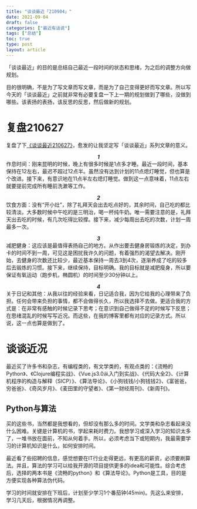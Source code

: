 ```yaml
---
title: "谈谈最近「210904」"
date: 2021-09-04
draft: false
categories: ["最近有话说"]
tags: ["总结"]
toc: true
type: post
layout: article
---
```


「谈谈最近」的目的是总结自己最近一段时间的状态和思绪，为之后的调整方向做规划。

目的很明确，不是为了写文章而写文章，而是为了自己变得更好而写文章。所以写今天的「谈谈最近」之前就非常有必要复盘一下上一期的规划做到了哪些，没做到哪些。该表扬的表扬，该反思的反思，然后做新的规划。

# 复盘210627

复盘了下[《谈谈最近210627》](/talk/talk-recently-210627/)，愈发的让我坚定写「谈谈最近」系列文章的意义。

***<center>1</center>***
作息时间：刚来昆明的时候，晚上有很多时候是1点多才睡。最近一段时间，基本保持在12左右，最迟不超过12点半。虽然没有达到计划的11点熄灯睡觉，但也算是个改进。接下来，有意识地在11点半左右熄灯睡觉。做到这一点意味着，11点左右就要提前完成所有睡前洗漱等工作。

***<center>2</center>***
饮食方面：没有“开小灶”，除了礼拜天会出去吃点好的，其余时间，自己吃的都比较清淡。大多数时候中午吃的是三明治，喝一杯纯牛奶。唯一需要注意的是，礼拜天出去吃的时候，有几次吃得比较撑。接下来，减少每周出去吃的次数，计划一周最多一次。

***<center>3</center>***
减肥健身：这应该是最值得表扬自己的地方。从作出要去健身房锻炼的决定，到办卡的时间不到一周，可见这是困扰我许久的问题，有着强烈的渴望去解决。刚开始，去健身的次数还比较少，最近基本保持一周去3到4次，逐渐养成了吃的较多后去锻炼的习惯。接下来，继续保持，目标明确。我的目标就是减肥瘦身，所以要保证有氧运动（跑步机，椭圆机）的时间至少30分钟以上。

***<center>4</center>***
关于日记和其他：从我以往的经验来看，日记适合我，因为它给我的心理带来了负担。任何会带来负担的事情，都不会做得长久，所以我选择不去做。更适合我的方式是：在非常有感触的时候记录下思考；在意识到自己做得不足的时候写下反思；在思绪混乱的时候写写近况。而这些，在我的博客里都有对应的记录方式。所以说，这一点也算是做到了。

# 谈谈近况

最近买了许多书和杂志，有编程类的，有文学类的，有观点类的：《流畅的Python》、《Clojure编程实战》、《Vue.js3.0从入门到实战》、《代码大全2》、《计算机程序的构造与解释（SICP）》、《算法导论》、《小狗钱钱/小狗钱钱2》、《富爸爸，穷爸爸》、《奇风岁月》、《麦田里的守望者》、《第一财经周刊》、《新周刊》。

## Python与算法
买的这些书，当然都是我想看的，但却没有那么多的时间。文学类和杂志看起来没什么困难。关键是计算机的书，学起来耗时费力。我想学习或深入学习的知识太多了，一堆书放在面前，不知从何着手。所以，必须考虑当下或短期内，我最需要学习的计算机知识是什么，如何安排时间。

最近看了些招聘的信息，感觉想要在IT行业走得更远，有更高的薪资，必须要刷算法。并且，算法的学习可以给我开源的项目提供更多的idea和可能性。综合考虑后，选择的两本书是《流畅的python》和《算法导论》。Python是工具，目的是方便实现各种算法伪代码。

学习的时间就安排在下班后，计划至少学习1个番茄钟(45min)。先这么来安排，学习几天后，根据情况再调整。
